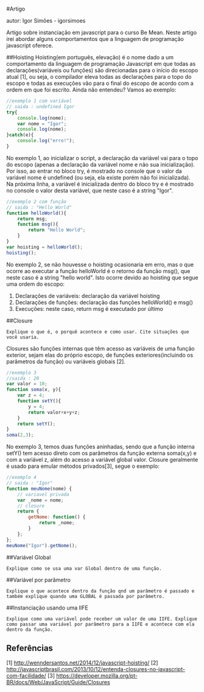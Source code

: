 #Artigo

autor: Igor Simões - igorsimoes

Artigo sobre instanciação em javascript para o curso Be Mean. Neste artigo irei abordar alguns comportamentos que a linguagem de programação javascript oferece.

##Hoisting
Hoisting(em português, elevação) é o nome dado a um comportamento da linguagem de programação Javascript em que todas as declarações(variáveis ou funções) são direcionadas para o início do escopo atual [1], ou seja, o compilador eleva todas as declarações para o topo do escopo e todas as execuções vão para o final do escopo de acordo com a ordem em que foi escrito. Ainda não entendeu? Vamos ao exemplo:

```Javascript
//exemplo 1 com variável
// saida : undefined Igor
try{
    console.log(nome);
    var nome = "Igor";
    console.log(nome);
}catch(e){
    console.log("erro!");
}
```

No exemplo 1, ao inicializar o script, a declaração da variável vai para o topo do escopo (apenas a declaração da variável nome e não sua inicialização). Por isso, ao entrar no bloco try, é mostrado no console que o valor da variável nome é undefined (ou seja, ela existe porém não foi inicializada). Na próxima linha, a variável é inicializada dentro do bloco try e é mostrado no console o valor desta variável, que neste caso é a string "Igor".

```Javascript
//exemplo 2 com função
// saida : "Hello World"
function helloWorld(){
    return msg;
    function msg(){
        return "Hello World";
    }
}
var hoisting = helloWorld();
hoisting();
```

No exemplo 2, se não houvesse o hoisting ocasionaria em erro, mas o que ocorre ao executar a função helloWorld é o retorno da função msg(), que neste caso é a string "hello world". Isto ocorre devido ao hoisting que segue uma ordem do escopo:

1. Declarações de variáveis: declaração da variável hoisting
2. Declarações de funções: declaração das funções helloWorld() e msg()
3. Execuções: neste caso, return msg é executado por último

##Closure
```
Explique o que é, o porquê acontece e como usar. Cite situações que você usaria.
```
Closures são funções internas que têm acesso as variáveis de uma função exterior, sejam elas do próprio escopo, de funções exteriores(incluindo os parâmetros da função) ou variáveis globais [2].

```javascript
//exemplo 3
//saida : 20
var valor = 10;
function soma(x, y){
    var z = 4;
    function setY(){
        y = 4;
        return valor+x+y+z;
    }
    return setY();
}
soma(2,3);
```
No exemplo 3, temos duas funções aninhadas, sendo que a função interna setY() tem acesso direto com os parâmetros da função externa soma(x,y) e com a variável z, além do acesso a variável global valor. Closure geralmente é usado para emular métodos privados[3], segue o exemplo:

```javascript
//exemplo 4
// saida : "Igor"
function meuNome(nome) {
    // variavel privada
    var _nome = nome;
    // closure
    return {
        getNome: function() {
            return _nome;
        }
    };
};
meuNome("Igor").getNome();
```
##Variável Global
```
Explique como se usa uma var Global dentro de uma função.
```
##Variável por parâmetro
```
Explique o que acontece dentro da função qnd um parâmetro é passado e também explique quando uma GLOBAL é passada por parâmetro.
```
##Instanciação usando uma IIFE
```
Explique como uma variável pode receber um valor de uma IIFE. Explique como passar uma variável por parâmetro para a IIFE e acontece com ela dentro da função.
```

## Referências

[1] http://wenndersantos.net/2014/12/javascript-hoisting/
[2] http://javascriptbrasil.com/2013/10/12/entenda-closures-no-javascript-com-facilidade/
[3] https://developer.mozilla.org/pt-BR/docs/Web/JavaScript/Guide/Closures
